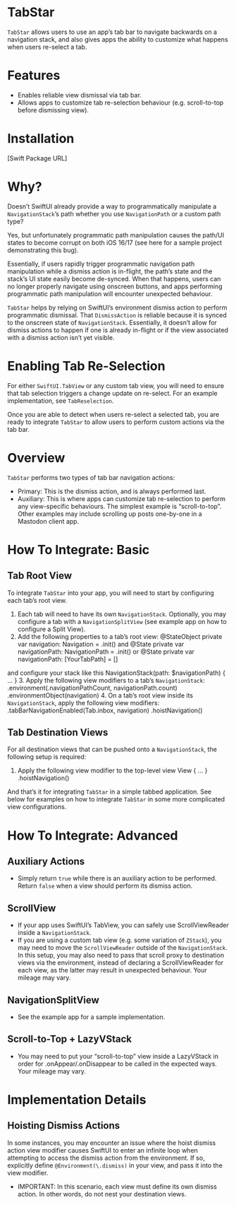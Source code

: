 # TabStar

`TabStar` allows users to use an app’s tab bar to navigate backwards on a navigation stack, and also gives apps the ability to customize what happens when users re-select a tab.

# Features
- Enables reliable view dismissal via tab bar.
- Allows apps to customize tab re-selection behaviour (e.g. scroll-to-top before dismissing view).

# Installation
[Swift Package URL]

# Why?
Doesn’t SwiftUI already provide a way to programmatically manipulate a `NavigationStack`’s path whether you use `NavigationPath` or a custom path type? 

Yes, but unfortunately programmatic path manipulation causes the path/UI states to become corrupt on both iOS 16/17 (see here for a sample project demonstrating this bug). 

Essentially, if users rapidly trigger programmatic navigation path manipulation while a dismiss action is in-flight, the path’s state and the stack’s UI state easily become de-synced. When that happens, users can no longer properly navigate using onscreen buttons, and apps performing programmatic path manipulation will encounter unexpected behaviour.

`TabStar` helps by relying on SwiftUI’s environment dismiss action to perform programmatic dismissal. That `DismissAction` is reliable because it is synced to the onscreen state of `NavigationStack`. Essentially, it doesn’t allow for dismiss actions to happen if one is already in-flight or if the view associated with a dismiss action isn’t yet visible.

# Enabling Tab Re-Selection
For either `SwiftUI.TabView` or any custom tab view, you will need to ensure that tab selection triggers a change update on re-select. For an example implementation, see `TabReselection`.

Once you are able to detect when users re-select a selected tab, you are ready to integrate `TabStar` to allow users to perform custom actions via the tab bar.

# Overview
`TabStar` performs two types of tab bar navigation actions:
- Primary: This is the dismiss action, and is always performed last.
- Auxiliary: This is where apps can customize tab re-selection to perform any view-specific behaviours. The simplest example is “scroll-to-top”.  Other examples may include scrolling up posts one-by-one in a Mastodon client app.

# How To Integrate: Basic

## Tab Root View
To integrate `TabStar` into your app, you will need to start by configuring each tab’s root view.
1. Each tab will need to have its own `NavigationStack`. Optionally, you may configure a tab with a `NavigationSplitView` (see example app on how to configure a Split View).
2. Add the following properties to a tab’s root view:
@StateObject private var navigation: Navigation = .init()
and
@State private var navigationPath: NavigationPath = .init()
or
@State private var navigationPath: [YourTabPath] = []

and configure your stack like this
NavigationStack(path: $navigationPath) { ... }
3. Apply the following view modifiers to a tab’s `NavigationStack`:
.environment(\.navigationPathCount, navigationPath.count)
.environmentObject(navigation)
4. On a tab’s root view inside its `NavigationStack`, apply the following view modifiers:
.tabBarNavigationEnabled(Tab.inbox, navigation)
.hoistNavigation()

## Tab Destination Views
For all destination views that can be pushed onto a `NavigationStack`, the following setup is required:
1. Apply the following view modifier to the top-level view
View { ... }
.hoistNavigation()

And that’s it for integrating `TabStar` in a simple tabbed application. See below for examples on how to integrate `TabStar` in some more complicated view configurations.

# How To Integrate: Advanced

## Auxiliary Actions
- Simply return `true` while there is an auxiliary action to be performed. Return `false` when a view should perform its dismiss action.

## ScrollView
- If your app uses SwiftUI’s TabView, you can safely use ScrollViewReader inside a `NavigationStack`. 
- If you are using a custom tab view (e.g. some variation of `ZStack`), you may need to move the `ScrollViewReader` outside of the `NavigationStack`. In this setup, you may also need to pass that scroll proxy to destination views via the environment, instead of declaring a ScrollViewReader for each view, as the latter may result in unexpected behaviour. Your mileage may vary.

## NavigationSplitView
- See the example app for a sample implementation.

## Scroll-to-Top + LazyVStack
- You may need to put your “scroll-to-top” view inside a LazyVStack in order for .onAppear/.onDisappear to be called in the expected ways. Your mileage may vary.

# Implementation Details

## Hoisting Dismiss Actions
In some instances, you may encounter an issue where the hoist dismiss action view modifier causes SwiftUI to enter an infinite loop when attempting to access the dismiss action from the environment. If so, explicitly define `@Environment(\.dismiss)` in your view, and pass it into the view modifier.
- IMPORTANT: In this scenario, each view must define its own dismiss action. In other words, do not nest your destination views.
